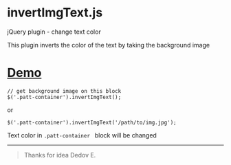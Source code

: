 invertImgText.js
========

jQuery plugin - change text color

This plugin inverts the color of the text by taking the background image

[Demo](http://avil13.github.io/demo/inverImgText/ "demo")
================

```JS
// get background image on this block
$('.patt-container').invertImgText();
```

or

```JS
$('.patt-container').invertImgText('/path/to/img.jpg');
```


Text color in ```.patt-container ``` block will be changed



---
> Thanks for idea Dedov E.

